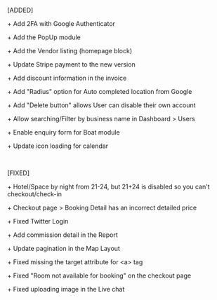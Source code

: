 <p>[ADDED]</p>
<p>+ Add 2FA with Google Authenticator</p>
<p>+ Add the PopUp module</p>
<p>+ Add the Vendor listing (homepage block)</p>
<p>+ Update Stripe payment to the new version</p>
<p>+ Add discount information in the invoice</p>
<p>+ Add "Radius" option for Auto completed location from Google</p>
<p>+ Add "Delete button" allows User can disable their own account</p>
<p>+ Allow searching/Filter by business name in Dashboard &gt; Users</p>
<p>+ Enable enquiry form for Boat module</p>
<p>+ Update icon loading for calendar</p>
<p>&nbsp;</p>
<p>[FIXED]</p>
<p>+ Hotel/Space by night from 21-24, but 21+24 is disabled so you can't checkout/check-in</p>
<p>+ Checkout page &gt; Booking Detail has an incorrect detailed price</p>
<p>+ Fixed Twitter Login</p>
<p>+ Add commission detail in the Report</p>
<p>+ Update pagination in the Map Layout</p>
<p>+ Fixed missing the target attribute for &lt;a&gt; tag</p>
<p>+ Fixed "Room not available for booking" on the checkout page</p>
<p>+ Fixed uploading image in the Live chat</p>
<p>&nbsp;</p>